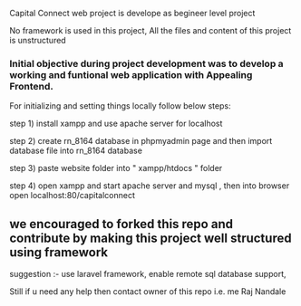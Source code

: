 Capital Connect web project is develope as begineer level project

No framework is used in this project, All the files and content of this project is unstructured

### Initial objective during project development was to develop a working and funtional web application with Appealing Frontend.

For initializing and setting things locally follow below steps:

step 1) install xampp and use apache server for localhost

step 2) create rn_8164 database in phpmyadmin page and then import database file into rn_8164 database

step 3) paste website folder into " xampp/htdocs " folder

step 4) open xampp and start apache server and mysql , then into browser open localhost:80/capitalconnect

## we encouraged to forked this repo and contribute by making this project well structured using framework
suggestion :- use laravel framework, enable remote sql database support,


Still if u need any help then contact owner of this repo i.e. me Raj Nandale
